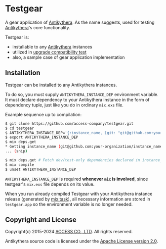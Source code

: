 # Testgear

A gear application of [Antikythera]. As the name suggests, used for testing [Antikythera]'s core functionality.


[Antikythera]: https://github.com/access-company/antikythera

Testgear is:

- installable to any [Antikythera] instances
- utilized in [upgrade compatibility test](https://github.com/access-company/antikythera/blob/master/local/mix/upgrade_compatibility_test.ex)
- also, a sample case of gear application implementation

## Installation

Testgear can be installed to any Antikythera instances.

To do so, you must supply `ANTIKYTHERA_INSTANCE_DEP` environment variable.
It must declare dependency to your Antikythera instance in the form of dependency tuple,
just like you do in ordinary `mix.exs` file.

Example sequence up to compilation:

```sh
$ git clone https://github.com/access-company/testgear.git
$ cd testgear
$ ANTIKYTHERA_INSTANCE_DEP='{:instance_name, [git: "git@github.com:your-organization/instance_name.git"]}'
$ export ANTIKYTHERA_INSTANCE_DEP
$ mix deps.get
* Getting instance_name (git@github.com:your-organization/instance_name.git)
... (snip)

$ mix deps.get # Fetch dev/test-only dependencies declared in instance_name
$ mix compile
$ unset ANTIKYTHERA_INSTANCE_DEP
```

`ANTIKYTHERA_INSTANCE_DEP` is required **whenever `mix` is involved**, since testgear's `mix.exs` file depends on its value.

When you run already compiled Testgear with your Antikythera instance release (generated by [mix task](https://github.com/access-company/antikythera/blob/master/core/mix/generate_release.ex)),
all necessary information are stored in `testgear.app` so the environment variable is no longer needed.

## Copyright and License

Copyright(c) 2015-2024 [ACCESS CO., LTD](https://www.access-company.com). All rights reserved.

Antikythera source code is licensed under the [Apache License version 2.0](./LICENSE).
